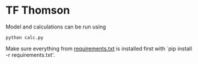 # TF Thomson

Model and calculations can be run using

    python calc.py

Make sure everything from [requirements.txt](requirements.txt) is installed first with `pip install -r requirements.txt'.

